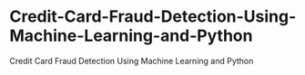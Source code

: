 # Credit-Card-Fraud-Detection-Using-Machine-Learning-and-Python
Credit Card Fraud Detection Using Machine Learning and Python
